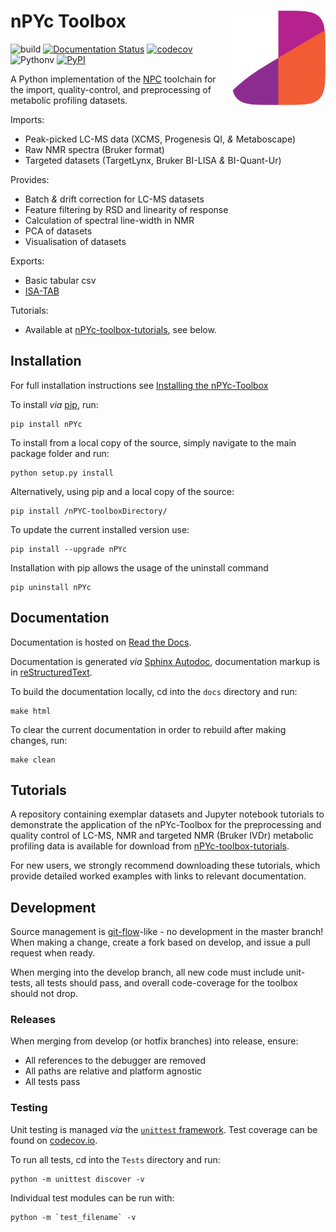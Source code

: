 # nPYc Toolbox <img src="nPYc/Templates/toolbox_logo.png" width="200" style="max-width: 30%;" align="right" />
![build](https://github.com/phenomecentre/nPYc-Toolbox/workflows/nPYc-Toolbox/badge.svg?branch=master) [![Documentation Status](https://readthedocs.org/projects/npyc-toolbox/badge/?version=latest)](http://npyc-toolbox.readthedocs.io/en/latest/?badge=latest) [![codecov](https://codecov.io/gh/phenomecentre/nPYc-Toolbox/branch/master/graph/badge.svg)](https://codecov.io/gh/phenomecentre/nPYc-Toolbox) ![Pythonv](https://img.shields.io/pypi/pyversions/nPYc) [![PyPI](https://img.shields.io/pypi/v/nPYc.svg)](https://pypi.org/project/nPYc/)

A Python implementation of the [NPC](http://phenomecentre.org) toolchain for the import, quality-control, and preprocessing of metabolic profiling datasets.

Imports:

 - Peak-picked LC-MS data (XCMS, Progenesis&nbsp;QI, *&* Metaboscape)
 - Raw NMR spectra (Bruker format)
 - Targeted datasets (TargetLynx, Bruker BI-LISA *&* BI-Quant-Ur)

Provides:

 - Batch *&* drift correction for LC-MS datasets
 - Feature filtering by RSD and linearity of response
 - Calculation of spectral line-width in NMR
 - PCA of datasets
 - Visualisation of datasets

Exports:

 - Basic tabular csv
 - [ISA-TAB](http://isa-tools.org)
 
Tutorials:
 
 - Available at [nPYc-toolbox-tutorials](https://github.com/phenomecentre/nPYc-toolbox-tutorials), see below.

## Installation

For full installation instructions see [Installing the nPYc-Toolbox](https://npyc-toolbox.readthedocs.io/en/latest/tutorial.html#installing-the-npyc-toolbox)

To install _via_ [pip](https://pypi.org/project/nPYc/), run:

    pip install nPYc

To install from a local copy of the source, simply navigate to the main package folder and run:

    python setup.py install

Alternatively, using pip and a local copy of the source:

    pip install /nPYC-toolboxDirectory/

To update the current installed version use:

    pip install --upgrade nPYc

Installation with pip allows the usage of the uninstall command

    pip uninstall nPYc


## Documentation
Documentation is hosted on [Read the Docs](http://npyc-toolbox.readthedocs.io/en/latest/index.html).

Documentation is generated *via* [Sphinx Autodoc](http://www.sphinx-doc.org/), documentation markup is in [reStructuredText](http://docutils.sourceforge.net/rst.html).

To build the documentation locally, cd into the `docs` directory and run:

    make html

To clear the current documentation in order to rebuild after making changes, run:

    make clean


## Tutorials

A repository containing exemplar datasets and Jupyter notebook tutorials to demonstrate the application of the nPYc-Toolbox for the preprocessing and quality control of LC-MS, NMR and targeted NMR (Bruker IVDr) metabolic profiling data is available for download from [nPYc-toolbox-tutorials](https://github.com/phenomecentre/nPYc-toolbox-tutorials). 

For new users, we strongly recommend downloading these tutorials, which provide detailed worked examples with links to relevant documentation.

## Development

Source management is [git-flow](http://nvie.com/posts/a-successful-git-branching-model/)-like - no development in the master branch! When making a change, create a fork based on develop, and issue a pull request when ready.

When merging into the develop branch, all new code must include unit-tests, all tests should pass, and overall code-coverage for the toolbox should not drop.


### Releases
When merging from develop (or hotfix branches) into release, ensure:

 - All references to the debugger are removed
 - All paths are relative and platform agnostic
 - All tests pass


### Testing

Unit testing is managed *via* the [`unittest` framework](https://docs.python.org/3.5/library/unittest.html). Test coverage can be found on [codecov.io](https://codecov.io/gh/phenomecentre/nPYc-Toolbox/).

To run all tests, cd into the `Tests` directory and run:

    python -m unittest discover -v

Individual test modules can be run with:

    python -m `test_filename` -v
